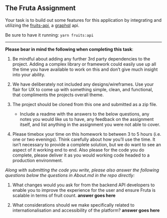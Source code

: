 ## The Fruta Assignment

Your task is to build out some features for this application by integrating and utilizing the [fruits-api](http://localhost:9000/graphql), a [graphql](https://graphql.org/learn/) api.

Be sure to have it running: `yarn fruits:api`

---

**Please bear in mind the following when completing this task**:
1. Be mindful about adding any further 3rd party dependencies to the project. Adding a
    complex library or framework could easily use up all the time you have available to
    work on this and don’t give much insight into your ability.

2. We have deliberately not included any designs/wireframes. Use your flair for UX to
    come up with something simple, clean, and functional, that compliments the projects overall theme.

3. The project should be cloned from this one and submitted as a zip file.
   * Include a readme with the answers to the below questions, any notes you would like us to have, any feedback on the assignment itself, and list anything in the assignment you were not able to cover.
  
4. Please timebox your time on this homework to between 3 to 5 hours (i.e. one or two
evenings). Think carefully about how you’ll use the time. It isn’t necessary to provide a complete solution, but we do want to see an aspect of it working end to end. Also please for the code you do complete, please deliver it as you would working code headed to a production environment.

*Along with submitting the code you write, please also answer the following questions below the questions in About.md in the repo directly:*

1. What changes would you ask for from the backend API developers to enable you to improve the experience for the user and ensure Fruta is scalable in terms of fruit count.
**answer goes here**

2. What considerations should we make specifically related to internationalisation and accessibility of the platform?
**answer goes here**
